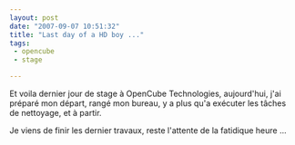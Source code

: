 ```yaml
---
layout: post
date: "2007-09-07 10:51:32"
title: "Last day of a HD boy ..."
tags:
 - opencube
 - stage

---
```


Et voila dernier jour de stage à OpenCube Technologies, aujourd'hui, j'ai préparé mon départ, rangé mon bureau, y a plus qu'a exécuter les tâches de nettoyage, et à partir.

Je viens de finir les dernier travaux, reste l'attente de la fatidique heure ...
